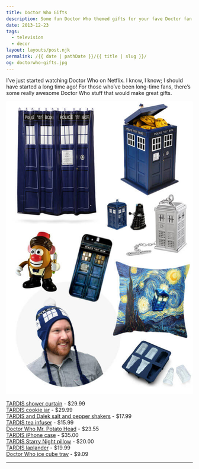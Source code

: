 ```yaml
---
title: Doctor Who Gifts
description: Some fun Doctor Who themed gifts for your fave Doctor fan.
date: 2013-12-23
tags: 
  - television
  - decor
layout: layouts/post.njk
permalink: /{{ date | pathDate }}/{{ title | slug }}/
og: doctorwho-gifts.jpg
---
```


I’ve just started watching Doctor Who on Netflix. I know, I know; I should have started a long time ago! For those who’ve been long-time fans, there’s some really awesome Doctor Who stuff that would make great gifts.

![an assortment of Doctor Who gifts as described below](/img/doctorwho-gifts.jpg)

[TARDIS shower curtain](http://www.thinkgeek.com/product/f0e7/?srp=6) - $29.99 <br>
[TARDIS cookie jar](http://www.thinkgeek.com/product/d0dd/?srp=21) - $29.99 <br>
[TARDIS and Dalek salt and pepper shakers](http://www.thinkgeek.com/product/eeea/?srp=21) - $17.99 <br>
[TARDIS tea infuser](http://www.thinkgeek.com/product/15eb/?srp=10) - $15.99 <br>
[Doctor Who Mr. Potato Head](http://www.amazon.com/Doctor-Who-Eleventh-Potato-Head/dp/B00E6GNPNS%3FSubscriptionId%3DAKIAIAA4MWUJXHBYFRNQ%26tag%3Dsquid1511882-20%26linkCode%3Dxm2%26camp%3D2025%26creative%3D165953%26creativeASIN%3DB00E6GNPNS) - $23.55 <br>
[TARDIS iPhone case](http://society6.com/product/Tardis-Doctor-Who-With-Yellow-light-windows_iPhone-Case) - $35.00 <br>
[TARDIS Starry Night pillow](http://society6.com/product/Tardis-Doctor-Who-Starry-Night_Pillow#25=193&18=126) - $20.00 <br>
[TARDIS laplander](http://www.thinkgeek.com/product/f0dc/?cpg=pi) - $19.99 <br>
[Doctor Who ice cube tray](http://www.thinkgeek.com/product/f247/?srp=38) - $9.09

---
